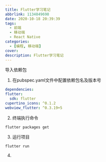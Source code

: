 ```yaml
---
title: Flutter学习笔记
abbrlink: 1134849698
date: 2020-10-18 20:39:39
tags:
  - 前端
  - 移动端
  - React Native
categories:
  - [编程, 移动端]
cover: 
description: Flutter学习笔记
---
```


导入依赖包
1. 在pubspec.yaml文件中配置依赖包名及版本号

  ```yaml
  dependencies:
  flutter:
    sdk: flutter
  cupertino_icons: ^0.1.2
  webview_flutter: ^0.3.19+5
  ```
  
2. 终端执行命令

  ```
  flutter packages get
  ```

3. 运行项目

  ```
  flutter run
  ```

4. 